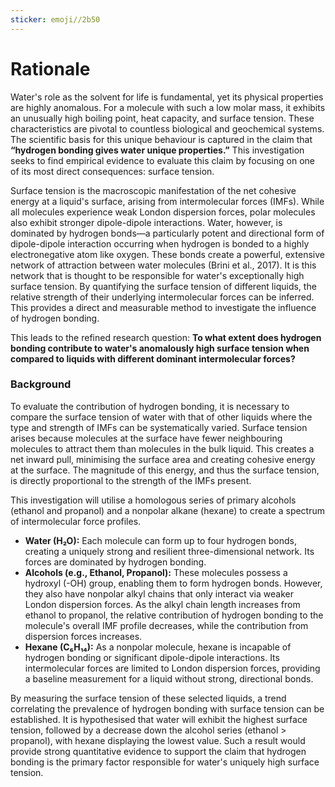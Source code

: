 ```yaml
---
sticker: emoji//2b50
---
```

# **Rationale**
Water's role as the solvent for life is fundamental, yet its physical properties are highly anomalous. For a molecule with such a low molar mass, it exhibits an unusually high boiling point, heat capacity, and surface tension. These characteristics are pivotal to countless biological and geochemical systems. The scientific basis for this unique behaviour is captured in the claim that **“hydrogen bonding gives water unique properties.”** This investigation seeks to find empirical evidence to evaluate this claim by focusing on one of its most direct consequences: surface tension.

Surface tension is the macroscopic manifestation of the net cohesive energy at a liquid's surface, arising from intermolecular forces (IMFs). While all molecules experience weak London dispersion forces, polar molecules also exhibit stronger dipole-dipole interactions. Water, however, is dominated by hydrogen bonds—a particularly potent and directional form of dipole-dipole interaction occurring when hydrogen is bonded to a highly electronegative atom like oxygen. These bonds create a powerful, extensive network of attraction between water molecules (Brini et al., 2017). It is this network that is thought to be responsible for water's exceptionally high surface tension. By quantifying the surface tension of different liquids, the relative strength of their underlying intermolecular forces can be inferred. This provides a direct and measurable method to investigate the influence of hydrogen bonding.

This leads to the refined research question:
**To what extent does hydrogen bonding contribute to water's anomalously high surface tension when compared to liquids with different dominant intermolecular forces?**

### **Background**
To evaluate the contribution of hydrogen bonding, it is necessary to compare the surface tension of water with that of other liquids where the type and strength of IMFs can be systematically varied. Surface tension arises because molecules at the surface have fewer neighbouring molecules to attract them than molecules in the bulk liquid. This creates a net inward pull, minimising the surface area and creating cohesive energy at the surface. The magnitude of this energy, and thus the surface tension, is directly proportional to the strength of the IMFs present.

This investigation will utilise a homologous series of primary alcohols (ethanol and propanol) and a nonpolar alkane (hexane) to create a spectrum of intermolecular force profiles.
*   **Water (H₂O):** Each molecule can form up to four hydrogen bonds, creating a uniquely strong and resilient three-dimensional network. Its forces are dominated by hydrogen bonding.
*   **Alcohols (e.g., Ethanol, Propanol):** These molecules possess a hydroxyl (-OH) group, enabling them to form hydrogen bonds. However, they also have nonpolar alkyl chains that only interact via weaker London dispersion forces. As the alkyl chain length increases from ethanol to propanol, the relative contribution of hydrogen bonding to the molecule's overall IMF profile decreases, while the contribution from dispersion forces increases.
*   **Hexane (C₆H₁₄):** As a nonpolar molecule, hexane is incapable of hydrogen bonding or significant dipole-dipole interactions. Its intermolecular forces are limited to London dispersion forces, providing a baseline measurement for a liquid without strong, directional bonds.

By measuring the surface tension of these selected liquids, a trend correlating the prevalence of hydrogen bonding with surface tension can be established. It is hypothesised that water will exhibit the highest surface tension, followed by a decrease down the alcohol series (ethanol > propanol), with hexane displaying the lowest value. Such a result would provide strong quantitative evidence to support the claim that hydrogen bonding is the primary factor responsible for water's uniquely high surface tension.

